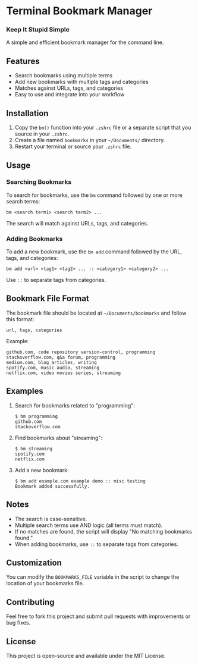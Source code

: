 # Terminal Bookmark Manager
### Keep It Stupid Simple
A simple and efficient bookmark manager for the command line.

## Features

- Search bookmarks using multiple terms
- Add new bookmarks with multiple tags and categories
- Matches against URLs, tags, and categories
- Easy to use and integrate into your workflow

## Installation

1. Copy the `bm()` function into your `.zshrc` file or a separate script that you source in your `.zshrc`.
2. Create a file named `bookmarks` in your `~/Documents/` directory.
3. Restart your terminal or source your `.zshrc` file.

## Usage

### Searching Bookmarks

To search for bookmarks, use the `bm` command followed by one or more search terms:

```
bm <search term1> <search term2> ...
```

The search will match against URLs, tags, and categories.

### Adding Bookmarks

To add a new bookmark, use the `bm add` command followed by the URL, tags, and categories:

```
bm add <url> <tag1> <tag2> ... :: <category1> <category2> ...
```

Use `::` to separate tags from categories.

## Bookmark File Format

The bookmark file should be located at `~/Documents/bookmarks` and follow this format:

```
url, tags, categories
```

Example:
```
github.com, code repository version-control, programming
stackoverflow.com, q&a forum, programming
medium.com, blog articles, writing
spotify.com, music audio, streaming
netflix.com, video movies series, streaming
```

## Examples

1. Search for bookmarks related to "programming":
   ```
   $ bm programming
   github.com
   stackoverflow.com
   ```

2. Find bookmarks about "streaming":
   ```
   $ bm streaming
   spotify.com
   netflix.com
   ```

3. Add a new bookmark:
   ```
   $ bm add example.com example demo :: misc testing
   Bookmark added successfully.
   ```

## Notes

- The search is case-sensitive.
- Multiple search terms use AND logic (all terms must match).
- If no matches are found, the script will display "No matching bookmarks found."
- When adding bookmarks, use `::` to separate tags from categories.

## Customization

You can modify the `BOOKMARKS_FILE` variable in the script to change the location of your bookmarks file.

## Contributing

Feel free to fork this project and submit pull requests with improvements or bug fixes.

## License

This project is open-source and available under the MIT License.
